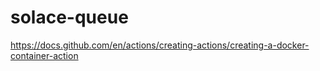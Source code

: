 # solace-queue
 
https://docs.github.com/en/actions/creating-actions/creating-a-docker-container-action
